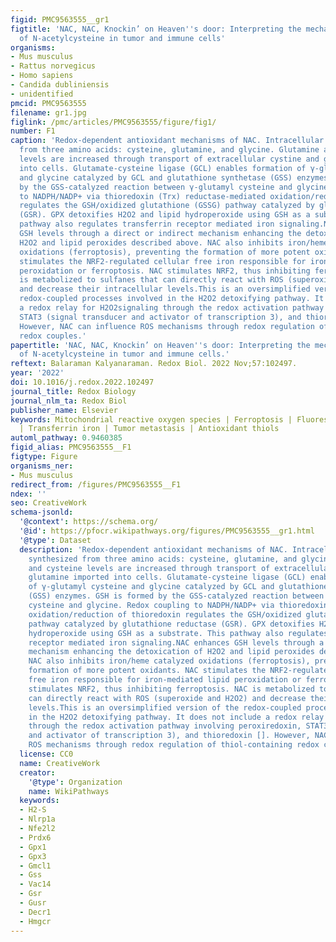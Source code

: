 ```yaml
---
figid: PMC9563555__gr1
figtitle: 'NAC, NAC, Knockin’ on Heaven''s door: Interpreting the mechanism of action
  of N-acetylcysteine in tumor and immune cells'
organisms:
- Mus musculus
- Rattus norvegicus
- Homo sapiens
- Candida dubliniensis
- unidentified
pmcid: PMC9563555
filename: gr1.jpg
figlink: /pmc/articles/PMC9563555/figure/fig1/
number: F1
caption: 'Redox-dependent antioxidant mechanisms of NAC. Intracellular GSH is synthesized
  from three amino acids: cysteine, glutamine, and glycine. Glutamine and cysteine
  levels are increased through transport of extracellular cystine and glutamine imported
  into cells. Glutamate-cysteine ligase (GCL) enables formation of γ-glutamyl cysteine
  and glycine catalyzed by GCL and glutathione synthetase (GSS) enzymes. GSH is formed
  by the GSS-catalyzed reaction between γ-glutamyl cysteine and glycine. Redox coupling
  to NADPH/NADP+ via thioredoxin (Trx) reductase-mediated oxidation/reduction of thioredoxin
  regulates the GSH/oxidized glutathione (GSSG) pathway catalyzed by glutathione reductase
  (GSR). GPX detoxifies H2O2 and lipid hydroperoxide using GSH as a substrate. This
  pathway also regulates transferrin receptor mediated iron signaling.NAC enhances
  GSH levels through a direct or indirect mechanism enhancing the detoxication of
  H2O2 and lipid peroxides described above. NAC also inhibits iron/heme catalyzed
  oxidations (ferroptosis), preventing the formation of more potent oxidants. NAC
  stimulates the NRF2-regulated cellular free iron responsible for iron-mediated lipid
  peroxidation or ferroptosis. NAC stimulates NRF2, thus inhibiting ferroptosis. NAC
  is metabolized to sulfanes that can directly react with ROS (superoxide and H2O2)
  and decrease their intracellular levels.This is an oversimplified version of the
  redox-coupled processes involved in the H2O2 detoxifying pathway. It does not include
  a redox relay for H2O2signaling through the redox activation pathway involving peroxiredoxin,
  STAT3 (signal transducer and activator of transcription 3), and thioredoxin [].
  However, NAC can influence ROS mechanisms through redox regulation of thiol-containing
  redox couples.'
papertitle: 'NAC, NAC, Knockin’ on Heaven''s door: Interpreting the mechanism of action
  of N-acetylcysteine in tumor and immune cells.'
reftext: Balaraman Kalyanaraman. Redox Biol. 2022 Nov;57:102497.
year: '2022'
doi: 10.1016/j.redox.2022.102497
journal_title: Redox Biology
journal_nlm_ta: Redox Biol
publisher_name: Elsevier
keywords: Mitochondrial reactive oxygen species | Ferroptosis | Fluorescent probes
  | Transferrin iron | Tumor metastasis | Antioxidant thiols
automl_pathway: 0.9460385
figid_alias: PMC9563555__F1
figtype: Figure
organisms_ner:
- Mus musculus
redirect_from: /figures/PMC9563555__F1
ndex: ''
seo: CreativeWork
schema-jsonld:
  '@context': https://schema.org/
  '@id': https://pfocr.wikipathways.org/figures/PMC9563555__gr1.html
  '@type': Dataset
  description: 'Redox-dependent antioxidant mechanisms of NAC. Intracellular GSH is
    synthesized from three amino acids: cysteine, glutamine, and glycine. Glutamine
    and cysteine levels are increased through transport of extracellular cystine and
    glutamine imported into cells. Glutamate-cysteine ligase (GCL) enables formation
    of γ-glutamyl cysteine and glycine catalyzed by GCL and glutathione synthetase
    (GSS) enzymes. GSH is formed by the GSS-catalyzed reaction between γ-glutamyl
    cysteine and glycine. Redox coupling to NADPH/NADP+ via thioredoxin (Trx) reductase-mediated
    oxidation/reduction of thioredoxin regulates the GSH/oxidized glutathione (GSSG)
    pathway catalyzed by glutathione reductase (GSR). GPX detoxifies H2O2 and lipid
    hydroperoxide using GSH as a substrate. This pathway also regulates transferrin
    receptor mediated iron signaling.NAC enhances GSH levels through a direct or indirect
    mechanism enhancing the detoxication of H2O2 and lipid peroxides described above.
    NAC also inhibits iron/heme catalyzed oxidations (ferroptosis), preventing the
    formation of more potent oxidants. NAC stimulates the NRF2-regulated cellular
    free iron responsible for iron-mediated lipid peroxidation or ferroptosis. NAC
    stimulates NRF2, thus inhibiting ferroptosis. NAC is metabolized to sulfanes that
    can directly react with ROS (superoxide and H2O2) and decrease their intracellular
    levels.This is an oversimplified version of the redox-coupled processes involved
    in the H2O2 detoxifying pathway. It does not include a redox relay for H2O2signaling
    through the redox activation pathway involving peroxiredoxin, STAT3 (signal transducer
    and activator of transcription 3), and thioredoxin []. However, NAC can influence
    ROS mechanisms through redox regulation of thiol-containing redox couples.'
  license: CC0
  name: CreativeWork
  creator:
    '@type': Organization
    name: WikiPathways
  keywords:
  - H2-S
  - Nlrp1a
  - Nfe2l2
  - Prdx6
  - Gpx1
  - Gpx3
  - Gmcl1
  - Gss
  - Vac14
  - Gsr
  - Gusr
  - Decr1
  - Hmgcr
---
```

